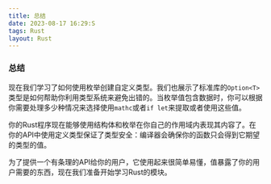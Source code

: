 ```yaml
---
title: 总结
date: 2023-08-17 16:29:S
tags: Rust
layout: Rust
---
```

### 总结

现在我们学习了如何使用枚举创建自定义类型。我们也展示了标准库的`Option<T>`类型是如何帮助你利用类型系统来避免出错的。当枚举值包含数据时，你可以根据你需要处理多少种情况来选择使用`mathc`或者`if let`来提取或者使用这些值。

你的Rust程序现在能够使用结构体和枚举在你自己的作用域内表现其内容了。在你的API中使用定义类型保证了类型安全：编译器会确保你的函数只会得到它期望的类型的值。

为了提供一个有条理的API给你的用户，它使用起来很简单易懂，值暴露了你的用户需要的东西，现在我们准备开始学习Rust的模块。

